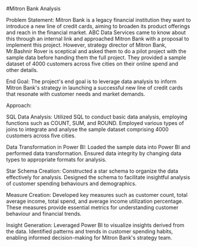 #Mitron Bank Analysis

Problem Statement:
Mitron Bank is a legacy financial institution they want to introduce a new line of credit cards, aiming to broaden its product offerings and reach in the financial market. ABC Data Services came to know about this through an internal link and approached Mitron Bank with a proposal to implement this project. However, strategy director of Mitron Bank, Mr.Bashnir Rover is sceptical and asked them to do a pilot project with the sample data before handing them the full project. They provided a sample dataset of 4000 customers across five cities on their online spend and other details.

End Goal:
The project's end goal is to leverage data analysis to inform Mitron Bank's strategy in launching a successful new line of credit cards that resonate with customer needs and market demands.

Approach:

SQL Data Analysis:
Utilized SQL to conduct basic data analysis, employing functions such as COUNT, SUM, and ROUND.
Employed various types of joins to integrate and analyse the sample dataset comprising 4000 customers across five cities.

Data Transformation in Power BI:
Loaded the sample data into Power BI and performed data transformation.
Ensured data integrity by changing data types to appropriate formats for analysis.

Star Schema Creation:
Constructed a star schema to organize the data effectively for analysis.
Designed the schema to facilitate insightful analysis of customer spending behaviours and demographics.

Measure Creation:
Developed key measures such as customer count, total average income, total spend, and average income utilization percentage.
These measures provide essential metrics for understanding customer behaviour and financial trends.

Insight Generation:
Leveraged Power BI to visualize insights derived from the data.
Identified patterns and trends in customer spending habits, enabling informed decision-making for Mitron Bank's strategy team.
